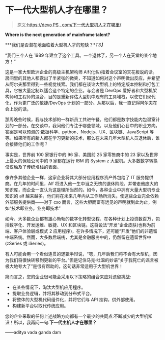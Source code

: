 # 下一代大型机人才在哪里？

> 原文:[https://devo PS . com/下一代大型机人才在哪里/](https://devops.com/where-is-the-next-generation-of-mainframe-talent/)

**Where is the next generation of mainframe talent?**

***我们是否潜在地面临着大型机人才的短缺？**T3】*

“我们三个人在 1989 年建立了这个工具。一个退休了，另一个人在天堂的某个地方！”

这是一家大型欧洲企业的高级主机架构师 Alf(化名)指着会议室的天花板说的话。房间里的其他人都露出了半紧张的微笑，不知道如何对这个声明做出反应，并希望从阿尔夫那里得到一些视觉线索。我们都在谈论大型机上的特定版本控制和打包工具，它被大量定制以适合这个特定的企业。与会者是 DevOps 爱好者和大型机架构师和工程师的混合，目的是重新评估大型机中现有的工具堆栈，以使它们现代化，作为更广泛的敏捷/DevOps 计划的一部分。从那以后，我一直记得阿尔夫在会上说的话。

那周晚些时候，我与技术部的一群新员工共进午餐，他们都是数字技能内包温室计划的一部分。在交谈中，我问他们专注于哪些领域，以及他们心目中的职业方向。答案是可以预测的:数据科学、python、Nodejs、UX、区块链、JavaScript 等等。如果所有的新人都在学习更新的技术，那么在未来几年大型机人员退休后，谁会接替他们的工作呢？

事实是，世界前 100 家银行中的 96 家、美国前 25 家零售商中的 23 家以及世界上最大的保险公司中的 9 家都在运行 IBM 的 System z 大型机。大多数数字转换仅仅触及了传统堆栈的表面。

像许多其他企业一样，这家企业将其大部分应用程序资产外包给了 IT 服务提供商。在几年的时间里，Alf 将进入他一生中当之无愧的退休阶段，并带走他庞大的知识库，而企业一直认为这是理所当然的。如今，各种企业中拥有大量大型机专业知识的 alf 越来越多，他们将在未来几年内从工作场所消失，使这些企业完全依赖外部服务提供商——对于 cxo 而言，这些大胆而富有远见的声明就到此为止，例如“技术即业务，业务即技术”

如今，大多数企业都有雄心勃勃的数字化转型议程，在各种计划上投资数百万，包括数字化、开发运维、敏捷、UX 和区块链。这将设法“开发”企业皮肤(也称为前端、客户体验层或模式 2 应用程序)，在许多情况下，还可能“开发”他们的非遗留中端系统。然而，大多数后端栈，尤其是金融服务中的，仍然留在遗留世界中(zSeries 或 iSeries)。

有人可能会用一个看似连贯的逻辑争辩说，“嗯，几年后我们将不会有大型机，因为我们将很快转移到更新的平台。”但是记住马克·吐温的妙语“关于我死亡的谣言被极大地夸大了”是很有帮助的，这句话非常适用于大型机世界！

简而言之，您的企业很可能会采用以下策略的组合来应对遗留挑战:

*   在某些情况下，淘汰大型机应用程序。
*   提取业务逻辑，并将其移动到分布式平台。
*   将整体的大型机代码组件化，并将它们与 API 挂钩，供外部使用。
*   构建新平台以取代传统应用。

您的企业采取的任何上述战略方向都有一个最少的共同点:不断减少的大型机知识！所以，我再问一句:**下一代主机人才在哪里？**

——aditya vada ganda dam